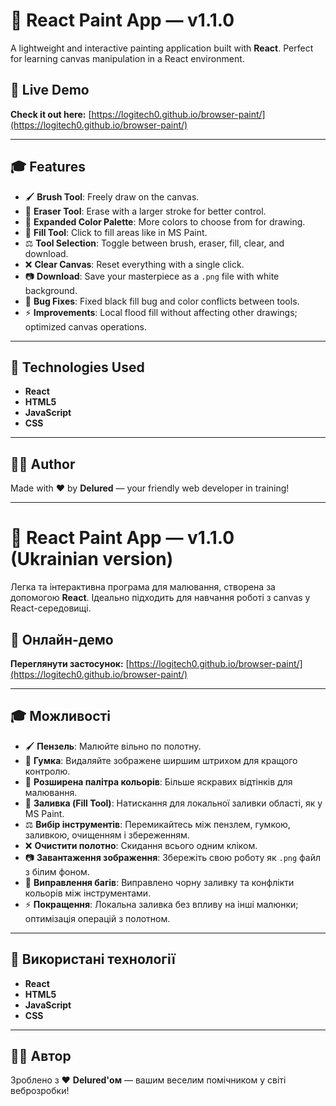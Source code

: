 # 🌟 React Paint App — v1.1.0

A lightweight and interactive painting application built with **React**. Perfect for learning canvas manipulation in a React environment.

## 🌈 Live Demo

**Check it out here:** [https://logitech0.github.io/browser-paint/](https://logitech0.github.io/browser-paint/)

---

## 🎓 Features

- 🖌️ **Brush Tool**: Freely draw on the canvas.
- 🧽 **Eraser Tool**: Erase with a larger stroke for better control.
- 🌈 **Expanded Color Palette**: More colors to choose from for drawing.
- 🎨 **Fill Tool**: Click to fill areas like in MS Paint.
- ⚖️ **Tool Selection**: Toggle between brush, eraser, fill, clear, and download.
- ❌ **Clear Canvas**: Reset everything with a single click.
- 📷 **Download**: Save your masterpiece as a `.png` file with white background.
- 🐞 **Bug Fixes**: Fixed black fill bug and color conflicts between tools.
- ⚡ **Improvements**: Local flood fill without affecting other drawings; optimized canvas operations.

---

## 🚀 Technologies Used

- **React**
- **HTML5**
- **JavaScript**
- **CSS**

---

## 👨‍💼 Author

Made with ❤️ by **Delured** — your friendly web developer in training!

---

# 🌟 React Paint App — v1.1.0 (Ukrainian version)

Легка та інтерактивна програма для малювання, створена за допомогою **React**. Ідеально підходить для навчання роботі з canvas у React-середовищі.

## 🌈 Онлайн-демо

**Переглянути застосунок:** [https://logitech0.github.io/browser-paint/](https://logitech0.github.io/browser-paint/)

---

## 🎓 Можливості

- 🖌️ **Пензель**: Малюйте вільно по полотну.
- 🧽 **Гумка**: Видаляйте зображене ширшим штрихом для кращого контролю.
- 🌈 **Розширена палітра кольорів**: Більше яскравих відтінків для малювання.
- 🎨 **Заливка (Fill Tool)**: Натискання для локальної заливки області, як у MS Paint.
- ⚖️ **Вибір інструментів**: Перемикайтесь між пензлем, гумкою, заливкою, очищенням і збереженням.
- ❌ **Очистити полотно**: Скидання всього одним кліком.
- 📷 **Завантаження зображення**: Збережіть свою роботу як `.png` файл з білим фоном.
- 🐞 **Виправлення багів**: Виправлено чорну заливку та конфлікти кольорів між інструментами.
- ⚡ **Покращення**: Локальна заливка без впливу на інші малюнки; оптимізація операцій з полотном.

---

## 🚀 Використані технології

- **React**
- **HTML5**
- **JavaScript**
- **CSS**

---

## 👨‍💼 Автор

Зроблено з ❤️ **Delured'ом** — вашим веселим помічником у світі веброзробки!

